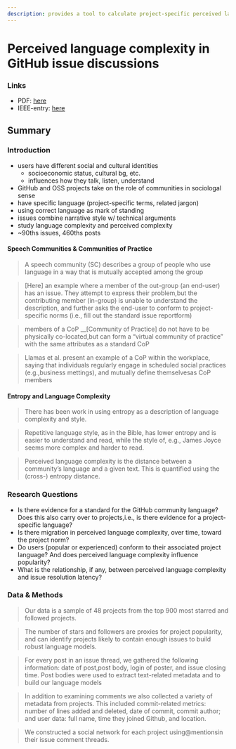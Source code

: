 ```yaml
---
description: provides a tool to calculate project-specific perceived language complexity
---
```


# Perceived language complexity in GitHub issue discussions

### Links

* PDF: [here](https://web.cs.ucdavis.edu/~filkov/papers/language_issues.pdf)
* IEEE-entry: [here](https://ieeexplore.ieee.org/abstract/document/8115620)

## Summary

### Introduction

* users have different social and cultural identities
  * socioeconomic status, cultural bg, etc.
  * influences how they talk, listen, understand
* GitHub and OSS projects take on the role of communities in sociologal sense
* have specific language \(project-specific terms, related jargon\)
* using correct language as mark of standing
* issues combine narrative style w/ technical arguments
* study language complexity and perceived complexity
* ~90ths issues, 460ths posts

#### Speech Communities & Communities of Practice

> A speech community \(SC\) describes a group of people who use language in a way that is mutually accepted among the group

> \[Here\] an example where a member of the out-group \(an end-user\) has an issue. They attempt to express their problem,but the contributing member \(in-group\) is unable to understand the description, and further asks the end-user to conform to project-specific norms \(i.e., fill out the standard issue reportform\)

> members of a CoP __\[Community of Practice\] do not have to be physically co-located,but can form a “virtual community of practice” with the same attributes as a standard CoP

> Llamas et al. present an example of a CoP within the workplace, saying that individuals regularly engage in scheduled social practices \(e.g.,business mettings\), and mutually define themselvesas CoP members

#### Entropy and Language Complexity

> There has been work in using entropy as a description of language complexity and style.

> Repetitive language style, as in the Bible, has lower entropy and is easier to understand and read, while the style of, e.g., James Joyce seems more complex and harder to read.

> Perceived language complexity is the distance between a community’s language and a given text. This is quantified using the \(cross-\) entropy distance.

### Research Questions

* Is  there  evidence for a standard for the GitHub community language? Does this also carry over to projects,i.e., is there evidence for a project-specific  language?
* Is there migration in perceived language complexity, over time, toward the project norm?
* Do users \(popular or experienced\) conform to their associated project language? And does perceived language complexity influence popularity?
* What is the relationship, if any, between perceived language complexity and issue resolution latency?

### Data & Methods

> Our data is  a sample of 48 projects from the top 900 most starred and followed projects.

> The number of stars and followers are proxies for project popularity, and can identify projects likely to  contain enough issues to build robust language models.

> For every post in an issue thread,  we  gathered  the  following  information:  date  of  post,post body, login of poster, and issue closing time. Post bodies were  used  to  extract  text-related  metadata  and  to  build  our language models

> In addition to examining comments we also collected  a  variety  of  metadata  from  projects.  This  included commit-related  metrics:  number  of  lines  added  and  deleted, date of commit, commit author; and user data: full name, time they joined Github, and location.

> We  constructed  a  social  network  for  each  project  using@mentionsin  their  issue  comment  threads.


